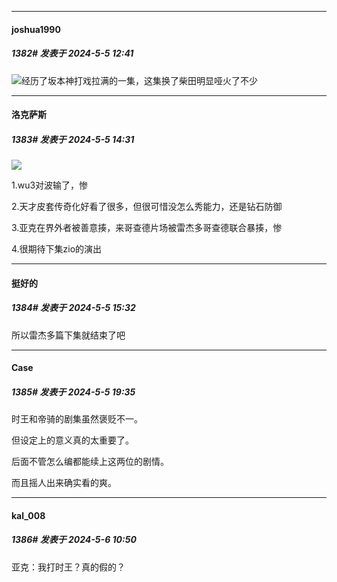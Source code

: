 ﻿
*****

####  joshua1990  
##### 1382#       发表于 2024-5-5 12:41

<img src="https://static.saraba1st.com/image/smiley/face2017/067.png" referrerpolicy="no-referrer">经历了坂本神打戏拉满的一集，这集换了柴田明显哑火了不少


*****

####  洛克萨斯  
##### 1383#       发表于 2024-5-5 14:31

<img src="https://static.saraba1st.com/image/smiley/face2017/067.png" referrerpolicy="no-referrer">

1.wu3对波输了，惨

2.天才皮套传奇化好看了很多，但很可惜没怎么秀能力，还是钻石防御

3.亚克在界外者被善意揍，来哥查德片场被雷杰多哥查德联合暴揍，惨

4.很期待下集zio的演出


*****

####  挺好的  
##### 1384#       发表于 2024-5-5 15:32

所以雷杰多篇下集就结束了吧


*****

####  Case  
##### 1385#       发表于 2024-5-5 19:35

时王和帝骑的剧集虽然褒贬不一。

但设定上的意义真的太重要了。

后面不管怎么编都能续上这两位的剧情。

而且摇人出来确实看的爽。


*****

####  kal_008  
##### 1386#       发表于 2024-5-6 10:50

亚克：我打时王？真的假的？


